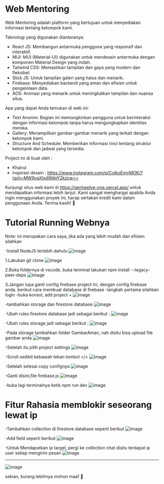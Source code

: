 # Web Mentoring
Web Mentoring adalah platform yang bertujuan untuk menyediakan informasi tentang kelompok kami. 

Teknologi yang digunakan diantaranya: 
- React JS: Membangun antarmuka pengguna yang responsif dan interaktif.
- MUI: MUI (Material-UI) digunakan untuk mendesain antarmuka dengan komponen Material Design yang indah.
- Tailwind CSS: Memastikan tampilan dan gaya yang modern dan fleksibel.
- Slick JS: Untuk tampilan galeri yang halus dan menarik.
- Firebase: Menyediakan backend yang aman dan efisien untuk pengelolaan data.
- AOS: Animasi yang menarik untuk meningkatkan tampilan dan nuansa situs.

Apa yang dapat Anda temukan di web ini:
- Text Anonim: Bagian ini memungkinkan pengguna untuk berinteraksi dengan informasi kelompok tanpa harus mengungkapkan identitas mereka.
- Gallery: Menampilkan gambar-gambar menarik yang terkait dengan kelompok kami.
- Structure And Schedule: Memberikan informasi rinci tentang struktur kelompok dan jadwal yang tersedia.

Project ini di buat oleh :
- Khairul
- inspirasi desain : https://www.instagram.com/p/ColkoEmyMOK/?igsh=MW9vaXIxdWdnY2kzcw==

Kunjungi situs web kami di https://gentwelve-one.vercel.app/ untuk mendapatkan informasi lebih lanjut. Kami sangat menghargai apabila Anda ingin menggunakan proyek ini, harap sertakan kredit kami dalam penggunaan Anda. Terima kasih! 🙏

# Tutorial Running Webnya 
Note: ini merupakan cara saya, jika ada yang lebih mudah dan efisien silahkan

-Install NodeJS terlebih dahulu
![image](https://github.com/EkiZR/Web-Kelas-V2/assets/92925560/59fd1565-d706-47b0-95e2-691b8081aa7b)

1.Lakukan git clone ![image](https://github.com/EkiZR/Web-Kelas-V2/assets/92925560/8f881d1e-353a-47b8-ac6f-fec60c1037dd)

2.Buka foldernya di vscode, buka terminal lakukan npm install --legacy-peer-deps
![image](https://github.com/EkiZR/Web-Kelas-V2/assets/92925560/6d19e7c6-d3cd-457d-9274-7f3058d34bbc)

3.Jangan lupa ganti config firebase project ini, dengan config firebase anda. berikut cara membuat database di firebase
 -langkah pertama silahkan login
 -buka konsol, add project + 
 ![image](https://github.com/EkiZR/Web-Kelas-V2/assets/92925560/35465dfb-ebe7-454f-8257-03ce9d88ac22)
 
-tambahkan storage dan firestore database 
![image](https://github.com/EkiZR/Web-Kelas-V2/assets/92925560/4f770bd6-998d-44a4-b836-1881bd021944)

-Ubah rules firestore database jadi sebagai berikut :
![image](https://github.com/EkiZR/Web-Kelas-V2/assets/92925560/183df580-a341-4cf1-8769-3384ea4f9bab)

-Ubah rules storage jadi sebagai berikut :
![image](https://github.com/EkiZR/Web-Kelas-V2/assets/92925560/507b523e-7d41-4ed5-a875-0d82aac70f6a)

-Pada storage tambahkan folder GambarAman, nah disitu bisa upload file gambar anda
![image](https://github.com/EkiZR/Web-Kelas-V2/assets/92925560/1f3fa75e-2478-4f08-bc9a-a5db7602cc95)

-Setelah itu pilih project settings
![image](https://github.com/EkiZR/Web-Kelas-V2/assets/92925560/677341d3-5b0e-48a7-ae22-f13d26395852)

-Scroll sedikit kebawah tekan tombol </>
![image](https://github.com/EkiZR/Web-Kelas-V2/assets/92925560/a02a3656-9118-4a46-8955-115441cbf42b)

-Setelah selesai copy confignya 
![image](https://github.com/EkiZR/Web-Kelas-V2/assets/92925560/a79ecd78-dd08-4b32-9557-3f599001d739)

-Ganti disini,file firebase.js
![image](https://github.com/EkiZR/Web-Kelas-V2/assets/92925560/c69386fe-814b-4ae5-b526-4ca2ea0414fa)

-buka lagi terminalnya ketik npm run dev
![image](https://github.com/EkiZR/Web-Kelas-V2/assets/92925560/7802b25c-fa5a-4037-a8c2-c36e165159e1)

# Fitur Rahasia memblokir seseorang lewat ip
-Tambahkan collection di firestore database seperti berikut
![image](https://github.com/EkiZR/Web-Kelas-V2/assets/92925560/f92ee3db-9946-4b80-8a09-1ff91a2e9341)

-Add field seperti berikut 
![image](https://github.com/EkiZR/Web-Kelas-V2/assets/92925560/59da4808-8d88-4172-9d23-2b7fbc3e5f9b)

-Untuk Mendapatkan ip target, pergi ke collection chat disitu terdapat ip user setiap mengirim pesan
![image](https://github.com/EkiZR/Web-Kelas-V2/assets/92925560/4e8e29ff-fe7a-4ce6-b771-c62cfe0ccc5e)

------
![image](https://github.com/EkiZR/Web-Kelas-V2/assets/92925560/da0b81c4-a8ff-4f64-a32e-ae4ab59925f2)


sekian, kurang lebihnya mohon maaf 🙏
